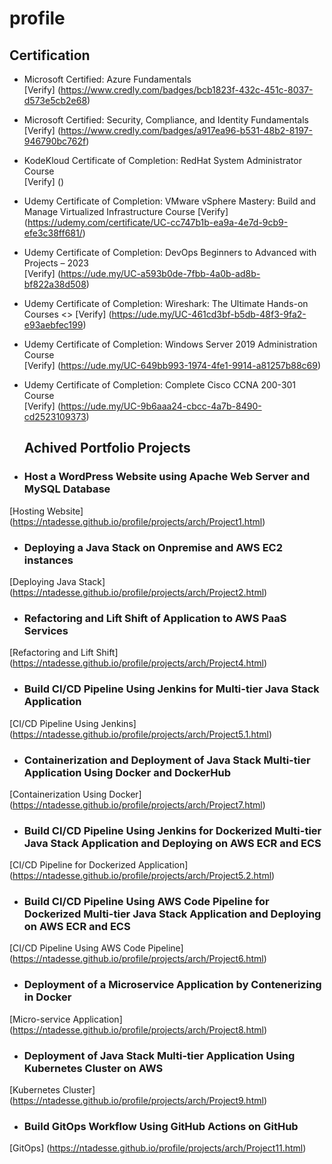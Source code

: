 # profile
## Certification
- Microsoft Certified: Azure Fundamentals <br> [Verify] (https://www.credly.com/badges/bcb1823f-432c-451c-8037-d573e5cb2e68)
- Microsoft Certified: Security, Compliance, and Identity Fundamentals <br>[Verify] (https://www.credly.com/badges/a917ea96-b531-48b2-8197-946790bc762f)
- KodeKloud Certificate of Completion: RedHat System Administrator Course <br>[Verify] ()
- Udemy Certificate of Completion: VMware vSphere Mastery: Build and Manage Virtualized Infrastructure Course <be> [Verify] (https://udemy.com/certificate/UC-cc747b1b-ea9a-4e7d-9cb9-efe3c38ff681/) 
- Udemy Certificate of Completion: DevOps Beginners to Advanced with Projects – 2023 <br> [Verify] (https://ude.my/UC-a593b0de-7fbb-4a0b-ad8b-bf822a38d508)
- Udemy Certificate of Completion: Wireshark: The Ultimate Hands-on Courses <> [Verify] (https://ude.my/UC-461cd3bf-b5db-48f3-9fa2-e93aebfec199)
- Udemy Certificate of Completion: Windows Server 2019 Administration Course <br> [Verify] (https://ude.my/UC-649bb993-1974-4fe1-9914-a81257b88c69)
- Udemy Certificate of Completion: Complete Cisco CCNA 200-301 Course <br> [Verify] (https://ude.my/UC-9b6aaa24-cbcc-4a7b-8490-cd2523109373)

  ## Achived Portfolio Projects 
- ### Host a WordPress Website using Apache Web Server and MySQL Database
[Hosting Website] (https://ntadesse.github.io/profile/projects/arch/Project1.html)
- ### Deploying a Java Stack on Onpremise and AWS EC2 instances
[Deploying Java Stack] (https://ntadesse.github.io/profile/projects/arch/Project2.html)
- ### Refactoring and Lift Shift of Application to AWS PaaS Services
[Refactoring and Lift Shift] (https://ntadesse.github.io/profile/projects/arch/Project4.html)
- ### Build CI/CD Pipeline Using Jenkins for Multi-tier Java Stack Application
[CI/CD Pipeline Using Jenkins] (https://ntadesse.github.io/profile/projects/arch/Project5.1.html)
- ### Containerization and Deployment of Java Stack Multi-tier Application Using Docker and DockerHub
[Containerization Using Docker] (https://ntadesse.github.io/profile/projects/arch/Project7.html)
- ### Build CI/CD Pipeline Using Jenkins for Dockerized Multi-tier Java Stack Application and Deploying on AWS ECR and ECS
[CI/CD Pipeline for Dockerized Application] (https://ntadesse.github.io/profile/projects/arch/Project5.2.html)
- ### Build CI/CD Pipeline Using AWS Code Pipeline for Dockerized Multi-tier Java Stack Application and Deploying on AWS ECR and ECS
[CI/CD Pipeline Using AWS Code Pipeline] (https://ntadesse.github.io/profile/projects/arch/Project6.html)
- ### Deployment of a Microservice Application by Contenerizing in Docker
[Micro-service Application] (https://ntadesse.github.io/profile/projects/arch/Project8.html)
- ### Deployment of Java Stack Multi-tier Application Using Kubernetes Cluster on AWS
[Kubernetes Cluster] (https://ntadesse.github.io/profile/projects/arch/Project9.html)
- ### Build GitOps Workflow Using GitHub Actions on GitHub
[GitOps] (https://ntadesse.github.io/profile/projects/arch/Project11.html)
